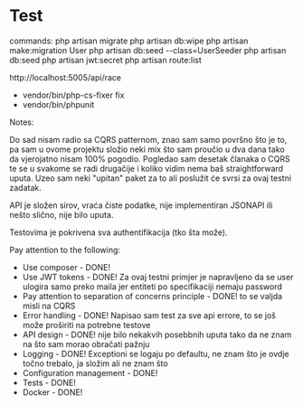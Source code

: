 # Test

commands:
php artisan migrate
php artisan db:wipe
php artisan make:migration User
php artisan db:seed --class=UserSeeder
php artisan db:seed
php artisan jwt:secret
php artisan route:list

http://localhost:5005/api/race



- vendor/bin/php-cs-fixer fix
- vendor/bin/phpunit


Notes:

Do sad nisam radio sa CQRS patternom, znao sam samo površno što je to, pa sam u ovome projektu složio neki mix što sam proučio u dva dana 
tako da vjerojatno nisam 100% pogodio. Pogledao sam desetak članaka o CQRS te se u svakome se radi drugačije i koliko vidim nema baš straightforward uputa.
Uzeo sam neki "upitan" paket za to ali poslužit će svrsi za ovaj testni zadatak.

API je složen sirov, vraća čiste podatke, nije implementiran JSONAPI ili nešto slično, nije bilo uputa.

Testovima je pokrivena sva authentifikacija (tko šta može).



Pay attention to the following:
- Use composer - DONE!
- Use JWT tokens - DONE! Za ovaj testni primjer je napravljeno da se user ulogira samo preko maila jer entiteti po specifikaciji nemaju password
- Pay attention to separation of concerns principle - DONE! to se valjda misli na CQRS
- Error handling - DONE! Napisao sam test za sve api errore, to se još može proširiti na potrebne testove
- API design - DONE! nije bilo nekakvih posebbnih uputa tako da ne znam na što sam morao obračati pažnju
- Logging - DONE! Exceptioni se logaju po defaultu, ne znam što je ovdje točno trebalo, ja složim ali ne znam što
- Configuration management - DONE!
- Tests - DONE!
- Docker - DONE!






